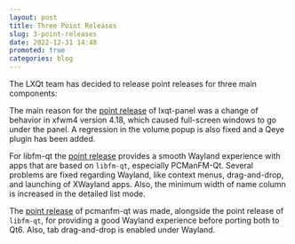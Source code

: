 ```yaml
---
layout: post
title: Three Point Releases
slug: 3-point-releases
date: 2022-12-31 14:48
promoted: true
categories: blog
---
```


The LXQt team has decided to release point releases for three main components:

The main reason for the [point release](https://lxqt-project.org/release/2023/01/02/lxqt-panel-1-2-1/) of lxqt-panel was a change of behavior in xfwm4 version 4.18, which caused full-screen windows to go under the panel. A regression in the volume popup is also fixed and a Qeye plugin has been added.

For libfm-qt the [point release](https://lxqt-project.org/release/2023/01/02/libfm-qt-1-2-1/) provides a smooth Wayland experience with apps that are based on `libfm-qt`, especially PCManFM-Qt. Several problems are fixed regarding Wayland, like context menus, drag-and-drop, and launching of XWayland apps. Also, the minimum width of name column is increased in the detailed list mode.

The [point release](https://lxqt-project.org/release/2023/01/02/pcmanfm-qt-1-2-1/) of pcmanfm-qt was made, alongside the point release of `libfm-qt`, for providing a good Wayland experience before porting both to Qt6. Also, tab drag-and-drop is enabled under Wayland.

